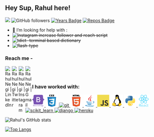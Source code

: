 ## Hey Sup, Rahul here!

 ![](https://komarev.com/ghpvc/?username=rahulnegi20) ![GitHub followers](https://img.shields.io/github/followers/rahulnegi20?label=Follow&style=social) 
[![Years Badge](https://badges.pufler.dev/years/rahulnegi20)](https://badges.pufler.dev/years/sanjokkarki)
[![Repos Badge](https://badges.pufler.dev/repos/rahulnegi20)](https://badges.pufler.dev/repos/rahulnegi20)

 
- 🤔 I’m looking for help with : 
- ~~![Instagram increase follower and reach script](https://github.com/rahulnegi20/INCREASE-FOLLOWERS-OF-INSTAGRAM-ORGANICALLY-WITH-THIS-SCRIPT-)~~
- ~~![tdict- terminal based dictionary](https://github.com/rahulnegi20/tdict/issues/)~~
- ~~![flash-type](https://github.com/rahulnegi20/flash-type/issues)~~
### Reach me - 

[<img align="left" alt="Rahul Negi | LinkedIn" width="22px" src="https://cdn.jsdelivr.net/npm/simple-icons@v3/icons/linkedin.svg" />][linkedin]
[<img align="left" alt="Rahul Negi | Twitter" width="22px" src="https://cdn.jsdelivr.net/npm/simple-icons@v3/icons/twitter.svg" />][twitter]
[<img align="left" alt="Rahul Negi | Instagram" width="22px" src="https://cdn.jsdelivr.net/npm/simple-icons@v3/icons/instagram.svg" />][instagram]
[<img align="left" alt="Rahul Negi | Gmail" width="22px" src="https://cdn.jsdelivr.net/npm/simple-icons@v3/icons/gmail.svg" />][gmail]

<br>
<br>

<h3 align="left">I have worked with:</h3>
<p align="left"> <a href="https://getbootstrap.com" target="_blank"> <img src="https://raw.githubusercontent.com/devicons/devicon/master/icons/bootstrap/bootstrap-plain-wordmark.svg" alt="bootstrap" width="40" height="40"/> </a>  <a href="https://www.w3schools.com/css/" target="_blank"> <img src="https://raw.githubusercontent.com/devicons/devicon/master/icons/css3/css3-original-wordmark.svg" alt="css3" width="40" height="40"/> </a> <a href="https://git-scm.com/" target="_blank"> <img src="https://www.vectorlogo.zone/logos/git-scm/git-scm-icon.svg" alt="git" width="40" height="40"/> </a> <a href="https://www.w3.org/html/" target="_blank"> <img src="https://raw.githubusercontent.com/devicons/devicon/master/icons/html5/html5-original-wordmark.svg" alt="html5" width="40" height="40"/> </a> <a href="https://www.java.com" target="_blank"> <img src="https://raw.githubusercontent.com/devicons/devicon/master/icons/java/java-original.svg" alt="java" width="40" height="40"/> </a> <a href="https://developer.mozilla.org/en-US/docs/Web/JavaScript" target="_blank"> <img src="https://raw.githubusercontent.com/devicons/devicon/master/icons/javascript/javascript-original.svg" alt="javascript" width="40" height="40"/> </a> <a href="https://www.linux.org/" target="_blank"> <img src="https://raw.githubusercontent.com/devicons/devicon/master/icons/linux/linux-original.svg" alt="linux" width="40" height="40"/> </a> <a href="https://www.python.org" target="_blank"> <img src="https://raw.githubusercontent.com/devicons/devicon/master/icons/python/python-original.svg" alt="python" width="40" height="40"/> </a> <a href="https://reactjs.org/" target="_blank"> <img src="https://raw.githubusercontent.com/devicons/devicon/master/icons/react/react-original-wordmark.svg" alt="react" width="40" height="40"/> </a> <a href="https://scikit-learn.org/" target="_blank"> <img src="https://upload.wikimedia.org/wikipedia/commons/0/05/Scikit_learn_logo_small.svg" alt="scikit_learn" width="40" height="40"/> <a href="https://www.djangoproject.com/" target="_blank"> <img src="https://static.djangoproject.com/img/logos/django-logo-negative.svg" alt="django" width="60" height="30"/> <a href="https://heroku.com" target="_blank"> <img src="https://www.vectorlogo.zone/logos/heroku/heroku-icon.svg" alt="heroku" width="40" height="40"/> </a> 

![Rahul's GitHub stats](https://github-readme-stats.vercel.app/api?username=rahulnegi20&show_icons=true&theme=tokyonight)

[![Top Langs](https://github-readme-stats.vercel.app/api/top-langs/?username=rahulnegi20&layout=compact&langs_count=6&exclude_repo=what-i-learned-in-ml,The-Spark-Foundation-Task-Data-Science-)](https://github.com/anuraghazra/github-readme-stats)



[twitter]: https://twitter.com/RahulNe34485595
[instagram]: https://www.instagram.com/_rahul._.negi_/
[linkedin]: https://www.linkedin.com/in/rahul-negi-57b70a145/
[gmail]: mailto:negirahul2021@gmail.com
